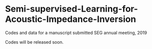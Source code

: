 # Semi-supervised-Learning-for-Acoustic-Impedance-Inversion

Codes and data for a manuscript submitted SEG annual meeting, 2019

Codes will be released soon.
